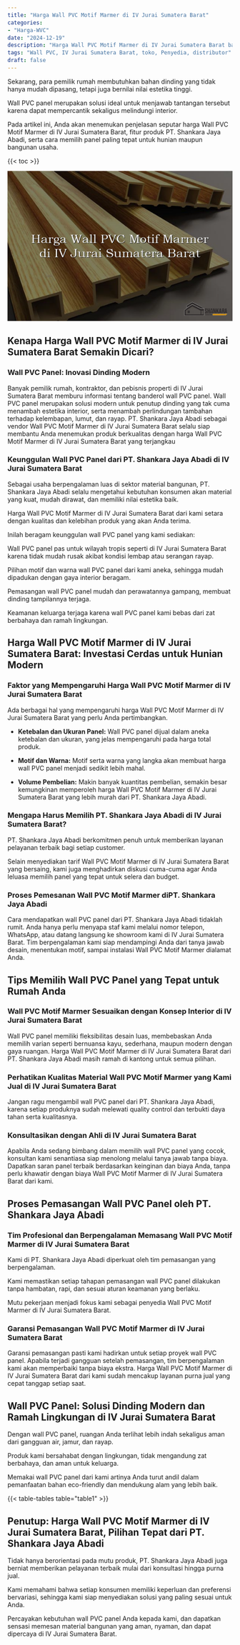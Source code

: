 ```yaml
---
title: "Harga Wall PVC Motif Marmer di IV Jurai Sumatera Barat"
categories: 
- "Harga-WVC"
date: "2024-12-19"
description: "Harga Wall PVC Motif Marmer di IV Jurai Sumatera Barat bagi rumah, perkantoran, serta toko. Material berkualitas, beragam motif, warna elegan, dengan layanan pemasangan oleh teknisi ahli dan kepastian resmi!|Layanan penjualan Wall PVC Motif Marmer di IV Jurai Sumatera Barat untuk keperluan tempat tinggal, perkantoran, atau ritel, beserta material terbaik dan penempatan oleh tenaga ahli ahli dan jaminan resmi.|Pilihan Wall PVC Motif Marmer di IV Jurai Sumatera Barat yang terpercaya bagi hunian, perkantoran, serta gerai, dengan produk berkualitas dan instalasi oleh tenaga ahli ahli dan kepastian resmi.|Penyediaan Wall PVC Motif Marmer di IV Jurai Sumatera Barat bagi tempat tinggal, kantor, serta gerai, dengan panel terbaik dan penempatan oleh teknisi ahli, disertai beserta garansi resmi.}"
tags: "Wall PVC, IV Jurai Sumatera Barat, toko, Penyedia, distributor"
draft: false
---
```


Sekarang, para pemilik rumah membutuhkan bahan dinding yang tidak hanya mudah dipasang, tetapi juga bernilai nilai estetika tinggi.

Wall PVC panel merupakan solusi ideal untuk menjawab tantangan tersebut karena dapat mempercantik sekaligus melindungi interior.

Pada artikel ini, Anda akan menemukan penjelasan seputar harga Wall PVC Motif Marmer di IV Jurai Sumatera Barat, fitur produk PT. Shankara Jaya Abadi, serta cara memilih panel paling tepat untuk hunian maupun bangunan usaha.

{{< toc >}}

![Harga Wall PVC Motif Marmer di IV Jurai Sumatera Barat](/images/Harga-WVC/Harga-Wall-PVC-Motif-Marmer-di-IV-Jurai-Sumatera-Barat.png)


## Kenapa Harga Wall PVC Motif Marmer di IV Jurai Sumatera Barat Semakin Dicari?

### Wall PVC Panel: Inovasi Dinding Modern

Banyak pemilik rumah, kontraktor, dan pebisnis properti di IV Jurai Sumatera Barat memburu informasi tentang banderol wall PVC panel. Wall PVC panel merupakan solusi modern untuk penutup dinding yang tak cuma menambah estetika interior, serta menambah perlindungan tambahan terhadap kelembapan, lumut, dan rayap. PT. Shankara Jaya Abadi sebagai vendor Wall PVC Motif Marmer di IV Jurai Sumatera Barat selalu siap membantu Anda menemukan produk berkualitas dengan harga Wall PVC Motif Marmer di IV Jurai Sumatera Barat yang terjangkau

### Keunggulan Wall PVC Panel dari PT. Shankara Jaya Abadi di IV Jurai Sumatera Barat

Sebagai usaha berpengalaman luas di sektor material bangunan, PT. Shankara Jaya Abadi selalu mengetahui kebutuhan konsumen akan material yang kuat, mudah dirawat, dan memiliki nilai estetika baik.

Harga Wall PVC Motif Marmer di IV Jurai Sumatera Barat dari kami setara dengan kualitas dan kelebihan produk yang akan Anda terima.

Inilah beragam keunggulan wall PVC panel yang kami sediakan:

Wall PVC panel pas untuk wilayah tropis seperti di IV Jurai Sumatera Barat karena tidak mudah rusak akibat kondisi lembap atau serangan rayap.

Pilihan motif dan warna wall PVC panel dari kami aneka, sehingga mudah dipadukan dengan gaya interior beragam.

Pemasangan wall PVC panel mudah dan perawatannya gampang, membuat dinding tampilannya terjaga.

Keamanan keluarga terjaga karena wall PVC panel kami bebas dari zat berbahaya dan ramah lingkungan.

## Harga Wall PVC Motif Marmer di IV Jurai Sumatera Barat: Investasi Cerdas untuk Hunian Modern

### Faktor yang Mempengaruhi Harga Wall PVC Motif Marmer di IV Jurai Sumatera Barat

Ada berbagai hal yang mempengaruhi harga Wall PVC Motif Marmer di IV Jurai Sumatera Barat yang perlu Anda pertimbangkan.

- **Ketebalan dan Ukuran Panel:** Wall PVC panel dijual dalam aneka ketebalan dan ukuran, yang jelas mempengaruhi pada harga total produk.

- **Motif dan Warna:** Motif serta warna yang langka akan membuat harga wall PVC panel menjadi sedikit lebih mahal.

- **Volume Pembelian:** Makin banyak kuantitas pembelian, semakin besar kemungkinan memperoleh harga Wall PVC Motif Marmer di IV Jurai Sumatera Barat yang lebih murah dari PT. Shankara Jaya Abadi.

### Mengapa Harus Memilih PT. Shankara Jaya Abadi di IV Jurai Sumatera Barat?

PT. Shankara Jaya Abadi berkomitmen penuh untuk memberikan layanan pelayanan terbaik bagi setiap customer.

Selain menyediakan tarif Wall PVC Motif Marmer di IV Jurai Sumatera Barat yang bersaing, kami juga menghadirkan diskusi cuma-cuma agar Anda leluasa memilih panel yang tepat untuk selera dan budget.

### Proses Pemesanan Wall PVC Motif Marmer diPT. Shankara Jaya Abadi

Cara mendapatkan wall PVC panel dari PT. Shankara Jaya Abadi tidaklah rumit. Anda hanya perlu menyapa staf kami melalui nomor telepon, WhatsApp, atau datang langsung ke showroom kami di IV Jurai Sumatera Barat. Tim berpengalaman kami siap mendampingi Anda dari tanya jawab desain, menentukan motif, sampai instalasi Wall PVC Motif Marmer dialamat Anda.

## Tips Memilih Wall PVC Panel yang Tepat untuk Rumah Anda

### Wall PVC Motif Marmer Sesuaikan dengan Konsep Interior di IV Jurai Sumatera Barat

Wall PVC panel memiliki fleksibilitas desain luas, membebaskan Anda memilih varian seperti bernuansa kayu, sederhana, maupun modern dengan gaya ruangan. Harga Wall PVC Motif Marmer di IV Jurai Sumatera Barat dari PT. Shankara Jaya Abadi masih ramah di kantong untuk semua pilihan.

### Perhatikan Kualitas Material Wall PVC Motif Marmer yang Kami Jual di IV Jurai Sumatera Barat

Jangan ragu mengambil wall PVC panel dari PT. Shankara Jaya Abadi, karena setiap produknya sudah melewati quality control dan terbukti daya tahan serta kualitasnya.

### Konsultasikan dengan Ahli di IV Jurai Sumatera Barat

Apabila Anda sedang bimbang dalam memilih wall PVC panel yang cocok, konsultan kami senantiasa siap menolong melalui tanya jawab tanpa biaya. Dapatkan saran panel terbaik berdasarkan keinginan dan biaya Anda, tanpa perlu khawatir dengan biaya Wall PVC Motif Marmer di IV Jurai Sumatera Barat dari kami.

## Proses Pemasangan Wall PVC Panel oleh PT. Shankara Jaya Abadi

### Tim Profesional dan Berpengalaman Memasang Wall PVC Motif Marmer di IV Jurai Sumatera Barat

Kami di PT. Shankara Jaya Abadi diperkuat oleh tim pemasangan yang berpengalaman.

Kami memastikan setiap tahapan pemasangan wall PVC panel dilakukan tanpa hambatan, rapi, dan sesuai aturan keamanan yang berlaku.

Mutu pekerjaan menjadi fokus kami sebagai penyedia Wall PVC Motif Marmer di IV Jurai Sumatera Barat.

### Garansi Pemasangan Wall PVC Motif Marmer di IV Jurai Sumatera Barat

Garansi pemasangan pasti kami hadirkan untuk setiap proyek wall PVC panel. Apabila terjadi gangguan setelah pemasangan, tim berpengalaman kami akan memperbaiki tanpa biaya ekstra. Harga Wall PVC Motif Marmer di IV Jurai Sumatera Barat dari kami sudah mencakup layanan purna jual yang cepat tanggap setiap saat.

## Wall PVC Panel: Solusi Dinding Modern dan Ramah Lingkungan di IV Jurai Sumatera Barat

Dengan wall PVC panel, ruangan Anda terlihat lebih indah sekaligus aman dari gangguan air, jamur, dan rayap.

Produk kami bersahabat dengan lingkungan, tidak mengandung zat berbahaya, dan aman untuk keluarga.

Memakai wall PVC panel dari kami artinya Anda turut andil dalam pemanfaatan bahan eco-friendly dan mendukung alam yang lebih baik.

{{< table-tables table="table1" >}}

## Penutup: Harga Wall PVC Motif Marmer di IV Jurai Sumatera Barat, Pilihan Tepat dari PT. Shankara Jaya Abadi

Tidak hanya berorientasi pada mutu produk, PT. Shankara Jaya Abadi juga berniat memberikan pelayanan terbaik mulai dari konsultasi hingga purna jual.

Kami memahami bahwa setiap konsumen memiliki keperluan dan preferensi bervariasi, sehingga kami siap menyediakan solusi yang paling sesuai untuk Anda.

Percayakan kebutuhan wall PVC panel Anda kepada kami, dan dapatkan sensasi memesan material bangunan yang aman, nyaman, dan dapat dipercaya di IV Jurai Sumatera Barat.